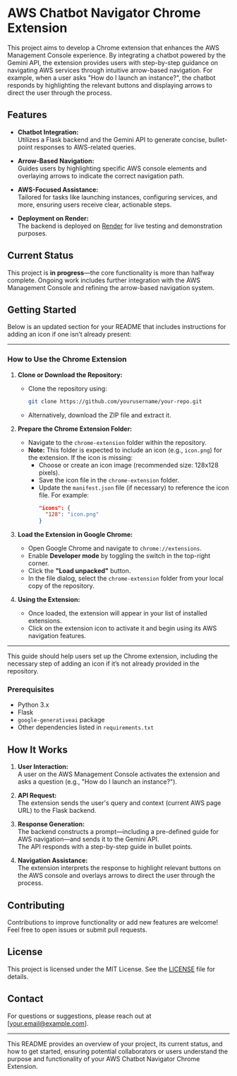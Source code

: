 

# AWS Chatbot Navigator Chrome Extension

This project aims to develop a Chrome extension that enhances the AWS Management Console experience. By integrating a chatbot powered by the Gemini API, the extension provides users with step-by-step guidance on navigating AWS services through intuitive arrow-based navigation. For example, when a user asks "How do I launch an instance?", the chatbot responds by highlighting the relevant buttons and displaying arrows to direct the user through the process.

## Features

- **Chatbot Integration:**  
  Utilizes a Flask backend and the Gemini API to generate concise, bullet-point responses to AWS-related queries.

- **Arrow-Based Navigation:**  
  Guides users by highlighting specific AWS console elements and overlaying arrows to indicate the correct navigation path.

- **AWS-Focused Assistance:**  
  Tailored for tasks like launching instances, configuring services, and more, ensuring users receive clear, actionable steps.

- **Deployment on Render:**  
  The backend is deployed on [Render](https://render.com) for live testing and demonstration purposes.

## Current Status

This project is **in progress**—the core functionality is more than halfway complete. Ongoing work includes further integration with the AWS Management Console and refining the arrow-based navigation system.

## Getting Started
Below is an updated section for your README that includes instructions for adding an icon if one isn’t already present:

---

### How to Use the Chrome Extension

1. **Clone or Download the Repository:**
   - Clone the repository using:
     ```bash
     git clone https://github.com/yourusername/your-repo.git
     ```
   - Alternatively, download the ZIP file and extract it.

2. **Prepare the Chrome Extension Folder:**
   - Navigate to the `chrome-extension` folder within the repository.
   - **Note:** This folder is expected to include an icon (e.g., `icon.png`) for the extension. If the icon is missing:
     - Choose or create an icon image (recommended size: 128x128 pixels).
     - Save the icon file in the `chrome-extension` folder.
     - Update the `manifest.json` file (if necessary) to reference the icon file. For example:
       ```json
       "icons": {
         "128": "icon.png"
       }
       ```

3. **Load the Extension in Google Chrome:**
   - Open Google Chrome and navigate to `chrome://extensions`.
   - Enable **Developer mode** by toggling the switch in the top-right corner.
   - Click the **"Load unpacked"** button.
   - In the file dialog, select the `chrome-extension` folder from your local copy of the repository.

4. **Using the Extension:**
   - Once loaded, the extension will appear in your list of installed extensions.
   - Click on the extension icon to activate it and begin using its AWS navigation features.

---

This guide should help users set up the Chrome extension, including the necessary step of adding an icon if it’s not already provided in the repository.

### Prerequisites

- Python 3.x
- Flask
- `google-generativeai` package
- Other dependencies listed in `requirements.txt`


## How It Works

1. **User Interaction:**  
   A user on the AWS Management Console activates the extension and asks a question (e.g., "How do I launch an instance?").

2. **API Request:**  
   The extension sends the user's query and context (current AWS page URL) to the Flask backend.

3. **Response Generation:**  
   The backend constructs a prompt—including a pre-defined guide for AWS navigation—and sends it to the Gemini API.  
   The API responds with a step-by-step guide in bullet points.

4. **Navigation Assistance:**  
   The extension interprets the response to highlight relevant buttons on the AWS console and overlays arrows to direct the user through the process.

## Contributing

Contributions to improve functionality or add new features are welcome! Feel free to open issues or submit pull requests.

## License

This project is licensed under the MIT License. See the [LICENSE](LICENSE) file for details.

## Contact

For questions or suggestions, please reach out at [your.email@example.com].

---

This README provides an overview of your project, its current status, and how to get started, ensuring potential collaborators or users understand the purpose and functionality of your AWS Chatbot Navigator Chrome Extension.

